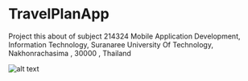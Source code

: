 # TravelPlanApp
Project this about of subject 214324 Mobile Application Development, Information Technology, Suranaree University Of Technology, Nakhonrachasima , 30000 , Thailand

![alt text](http://pharadorn.lnw.mn/imguniplan/1.JPG)
